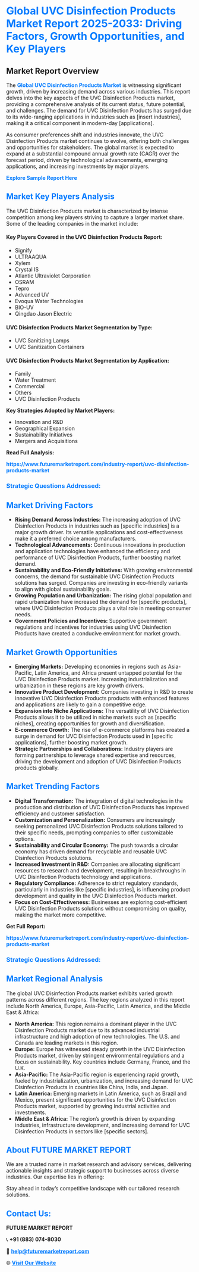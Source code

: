 <h1 style="color: #007BFF;">Global UVC Disinfection Products Market Report 2025-2033: Driving Factors, Growth Opportunities, and Key Players</h1>

<section id="overview">
<h2>Market Report Overview</h2>
<p>The <a href="https://www.futuremarketreport.com/industry-report/uvc-disinfection-products-market" style="color: #007BFF; text-decoration: none;"><strong>Global UVC Disinfection Products Market</strong></a> is witnessing significant growth, driven by increasing demand across various industries. This report delves into the key aspects of the UVC Disinfection Products market, providing a comprehensive analysis of its current status, future potential, and challenges. The demand for UVC Disinfection Products has surged due to its wide-ranging applications in industries such as [insert industries], making it a critical component in modern-day [applications].</p>
<p>As consumer preferences shift and industries innovate, the UVC Disinfection Products market continues to evolve, offering both challenges and opportunities for stakeholders. The global market is expected to expand at a substantial compound annual growth rate (CAGR) over the forecast period, driven by technological advancements, emerging applications, and increasing investments by major players.</p>
</section>

<section id="overview">
<p><a href="https://www.futuremarketreport.com/request-sample/reportId=121620" style="color: #007BFF; text-decoration: none;"><strong>Explore Sample Report Here</strong></a></p>
</section>

<section id="key-players">
<h2 style="color: #007BFF;">Market Key Players Analysis</h2>
<p>The UVC Disinfection Products market is characterized by intense competition among key players striving to capture a larger market share. Some of the leading companies in the market include:</p>
<h4>Key Players Covered in the UVC Disinfection Products Report:</h4>
<ul><li>Signify</li><li>ULTRAAQUA</li><li>Xylem</li><li>Crystal IS</li><li>Atlantic Ultraviolet Corporation</li><li>OSRAM</li><li>Tepro</li><li>Advanced UV</li><li>Evoqua Water Technologies</li><li>BIO-UV</li><li>Qingdao Jason Electric</li></ul>
<h4>UVC Disinfection Products Market Segmentation by Type:</h4>
<ul><li>UVC Sanitizing Lamps</li><li>UVC Sanitization Containers</li></ul>

<h4>UVC Disinfection Products Market Segmentation by Application:</h4>
<ul><li>Family</li><li>Water Treatment</li><li>Commercial</li><li>Others</li><li>UVC Disinfection Products</li></ul>
<p><strong>Key Strategies Adopted by Market Players:</strong></p>
<ul>
<li>Innovation and R&D</li>
<li>Geographical Expansion</li>
<li>Sustainability Initiatives</li>
<li>Mergers and Acquisitions</li>
</ul>
</section>

<section>
<p><strong>Read Full Analysis: </strong></p><a href="https://www.futuremarketreport.com/industry-report/uvc-disinfection-products-market" style="color: #007BFF; text-decoration: none;"><strong>https://www.futuremarketreport.com/industry-report/uvc-disinfection-products-market</strong></a>
<h3 style="color: #007BFF;">Strategic Questions Addressed:</h3>
</section>

<section id="driving-factors">
<h2 style="color: #007BFF;">Market Driving Factors</h2>
<ul>
<li><strong>Rising Demand Across Industries:</strong> The increasing adoption of UVC Disinfection Products in industries such as [specific industries] is a major growth driver. Its versatile applications and cost-effectiveness make it a preferred choice among manufacturers.</li>
<li><strong>Technological Advancements:</strong> Continuous innovations in production and application technologies have enhanced the efficiency and performance of UVC Disinfection Products, further boosting market demand.</li>
<li><strong>Sustainability and Eco-Friendly Initiatives:</strong> With growing environmental concerns, the demand for sustainable UVC Disinfection Products solutions has surged. Companies are investing in eco-friendly variants to align with global sustainability goals.</li>
<li><strong>Growing Population and Urbanization:</strong> The rising global population and rapid urbanization have increased the demand for [specific products], where UVC Disinfection Products plays a vital role in meeting consumer needs.</li>
<li><strong>Government Policies and Incentives:</strong> Supportive government regulations and incentives for industries using UVC Disinfection Products have created a conducive environment for market growth.</li>
</ul>
</section>

<section id="growth-opportunities">
<h2 style="color: #007BFF;">Market Growth Opportunities</h2>
<ul>
<li><strong>Emerging Markets:</strong> Developing economies in regions such as Asia-Pacific, Latin America, and Africa present untapped potential for the UVC Disinfection Products market. Increasing industrialization and urbanization in these regions are key growth drivers.</li>
<li><strong>Innovative Product Development:</strong> Companies investing in R&D to create innovative UVC Disinfection Products products with enhanced features and applications are likely to gain a competitive edge.</li>
<li><strong>Expansion into Niche Applications:</strong> The versatility of UVC Disinfection Products allows it to be utilized in niche markets such as [specific niches], creating opportunities for growth and diversification.</li>
<li><strong>E-commerce Growth:</strong> The rise of e-commerce platforms has created a surge in demand for UVC Disinfection Products used in [specific applications], further boosting market growth.</li>
<li><strong>Strategic Partnerships and Collaborations:</strong> Industry players are forming partnerships to leverage shared expertise and resources, driving the development and adoption of UVC Disinfection Products products globally.</li>
</ul>
</section>

<section id="trending-factors">
<h2 style="color: #007BFF;">Market Trending Factors</h2>
<ul>
<li><strong>Digital Transformation:</strong> The integration of digital technologies in the production and distribution of UVC Disinfection Products has improved efficiency and customer satisfaction.</li>
<li><strong>Customization and Personalization:</strong> Consumers are increasingly seeking personalized UVC Disinfection Products solutions tailored to their specific needs, prompting companies to offer customizable options.</li>
<li><strong>Sustainability and Circular Economy:</strong> The push towards a circular economy has driven demand for recyclable and reusable UVC Disinfection Products solutions.</li>
<li><strong>Increased Investment in R&D:</strong> Companies are allocating significant resources to research and development, resulting in breakthroughs in UVC Disinfection Products technology and applications.</li>
<li><strong>Regulatory Compliance:</strong> Adherence to strict regulatory standards, particularly in industries like [specific industries], is influencing product development and quality in the UVC Disinfection Products market.</li>
<li><strong>Focus on Cost-Effectiveness:</strong> Businesses are exploring cost-efficient UVC Disinfection Products solutions without compromising on quality, making the market more competitive.</li>
</ul>
</section>

<section>
<p><strong>Get Full Report: </strong></p><a href="https://www.futuremarketreport.com/industry-report/uvc-disinfection-products-market" style="color: #007BFF; text-decoration: none;"><strong>https://www.futuremarketreport.com/industry-report/uvc-disinfection-products-market</strong></a>
<h3 style="color: #007BFF;">Strategic Questions Addressed:</h3>
</section>


<section id="regional-analysis">
<h2 style="color: #007BFF;">Market Regional Analysis</h2>
<p>The global UVC Disinfection Products market exhibits varied growth patterns across different regions. The key regions analyzed in this report include North America, Europe, Asia-Pacific, Latin America, and the Middle East & Africa:</p>
<ul>
<li><strong>North America:</strong> This region remains a dominant player in the UVC Disinfection Products market due to its advanced industrial infrastructure and high adoption of new technologies. The U.S. and Canada are leading markets in this region.</li>
<li><strong>Europe:</strong> Europe has witnessed steady growth in the UVC Disinfection Products market, driven by stringent environmental regulations and a focus on sustainability. Key countries include Germany, France, and the U.K.</li>
<li><strong>Asia-Pacific:</strong> The Asia-Pacific region is experiencing rapid growth, fueled by industrialization, urbanization, and increasing demand for UVC Disinfection Products in countries like China, India, and Japan.</li>
<li><strong>Latin America:</strong> Emerging markets in Latin America, such as Brazil and Mexico, present significant opportunities for the UVC Disinfection Products market, supported by growing industrial activities and investments.</li>
<li><strong>Middle East & Africa:</strong> The region’s growth is driven by expanding industries, infrastructure development, and increasing demand for UVC Disinfection Products in sectors like [specific sectors].</li>
</ul>
</section>

<footer>
<h2 style="color: #007BFF;">About FUTURE MARKET REPORT</h2>
<p>We are a trusted name in market research and advisory services, delivering actionable insights and strategic support to businesses across diverse industries. Our expertise lies in offering:</p>

<p>Stay ahead in today’s competitive landscape with our tailored research solutions.</p>

<h2 style="color: #007BFF;">Contact Us:</h2>
<p><strong>FUTURE MARKET REPORT</strong></p>
<p>📞 <strong>+91 (883) 074-8030</strong></p>
<p>📧 <strong><a href="mailto:help@futuremarketreport.com" style="color: #007BFF;">help@futuremarketreport.com</a></strong></p>
<p>🌐 <strong><a href="https://www.futuremarketreport.com/" style="color: #007BFF;">Visit Our Website</a></strong></p>
</footer>